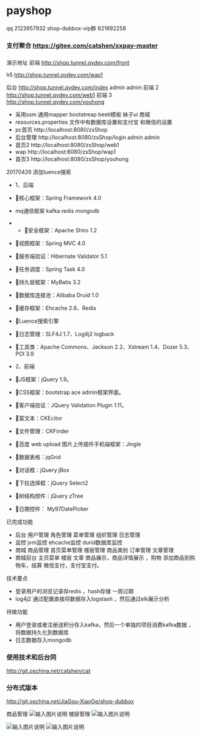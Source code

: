 # payshop
qq 2123957932
shop-dubbox-vip群  621692258

### 支付聚合 https://gitee.com/catshen/xxpay-master
### 
演示地址
前端 http://shop.tunnel.qydev.com/front

h5  http://shop.tunnel.qydev.com/wap1

后台 http://shop.tunnel.qydev.com/index  admin admin
前端 2  http://shop.tunnel.qydev.com/web1
前端 3  http://shop.tunnel.qydev.com/youhong


- 采用ssm 通用mapper bootstreap beetl模板 妹子ui 商城
- resources.properties 文件中有数据库设置和支付宝 和微信的设置
- pc首页 http://localhost:8080/zsShop
- 后台管理  http://localhost:8080/zsShop/login   admin  admin
-  首页2  http://localhost:8080/zsShop/web1
-  wap http://localhost:8080/zsShop/wap1
-  首页3 http://localhost:8080/zsShop/youhong
 
 20170426
 添加luence搜索
- 1、后端
- 核心框架：Spring Framework 4.0

-    mq通信框架  kafka  redis mongodb
- - 安全框架：Apache Shiro 1.2
   
- 视图框架：Spring MVC 4.0
- 服务端验证：Hibernate Validator 5.1
- 任务调度：Spring Task 4.0
- 持久层框架：MyBatis 3.2
- 数据库连接池：Alibaba Druid 1.0
- 缓存框架：Ehcache 2.6、Redis
- Luence搜索引擎
- 日志管理：SLF4J 1.7、Log4j2   logback
- 工具类：Apache Commons、Jackson 2.2、Xstream 1.4、Dozer 5.3、POI 3.9
- 2、前端
- JS框架：jQuery 1.9。
- CSS框架：bootstrap ace admin框架界面。
- 客户端验证：JQuery Validation Plugin 1.11。
- 富文本：CKEcitor
- 文件管理：CKFinder
- 百度 web upload 图片上传插件手机端框架：Jingle
- 数据表格：jqGrid
- 对话框：jQuery jBox
- 下拉选择框：jQuery Select2
- 树结构控件：jQuery zTree
- 日期控件： My97DatePicker

已完成功能


- 后台  用户管理   角色管理  菜单管理 组织管理 日志管理
- 监控  jvm监控 ehcache监控  durid数据库监控
- 商城  商品管理  首页菜单管理 楼层管理  商品类别  订单管理  文章管理
- 商城前台  主页菜单 楼层 文章 商品展示，商品详情展示 ，购物 添加商品到购物车，结算 微信支付，支付宝支付。

技术要点  


- 登录用户的浏览记录存redis ，hash存储 一周过期
- log4j2 通过配置直接将数据存入logstash ，然后通过elk展示分析

待做功能


- 用户登录或者注册送积分存入kafka，然后一个单独的项目消费kafka数据 ，将数据持久化到数据库
- 日志数据存入mongodb



### 使用技术和后台同 
 
http://git.oschina.net/catshen/cat
### 分布式版本

http://git.oschina.net/JiaGou-XiaoGe/shop-dubbox



商品管理
![输入图片说明](http://git.oschina.net/uploads/images/2017/0412/101314_811d498c_134431.png "在这里输入图片标题")
楼层管理
![输入图片说明](http://git.oschina.net/uploads/images/2017/0412/101322_82a87832_134431.png "在这里输入图片标题")


![输入图片说明](http://git.oschina.net/uploads/images/2017/0412/101514_9c2830ca_134431.png "在这里输入图片标题")
![输入图片说明](http://git.oschina.net/uploads/images/2017/0412/101530_73ba9328_134431.png "在这里输入图片标题")